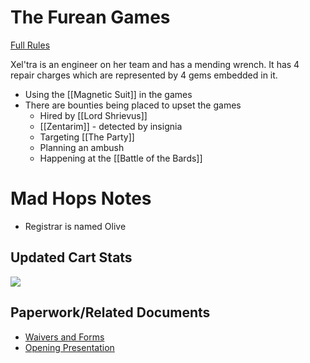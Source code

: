 # The Furean Games

[Full Rules](https://drive.google.com/file/d/1LizHz0r1tr-YDI8baUNNANc3YWLcoUWu/view?usp=sharing)

Xel'tra is an engineer on her team and has a mending wrench. It has 4 repair charges which are represented by 4 gems embedded in it.

* Using the [[Magnetic Suit]] in the games
* There are bounties being placed to upset the games
  * Hired by [[Lord Shrievus]]
  * [[Zentarim]] - detected by insignia
  * Targeting [[The Party]]
  * Planning an ambush
  * Happening at the [[Battle of the Bards]]

# Mad Hops Notes
* Registrar is named Olive

## Updated Cart Stats
![](15.jpg)

## Paperwork/Related Documents
* [Waivers and Forms](https://docs.google.com/document/d/1ckz_3uuKkqzzX7lhkYchI-Dl1j0CyJpEnjWLYysyWEA/edit)
* [Opening Presentation](https://docs.google.com/presentation/d/1mplSW9L5xKuUGeaRDzqjF7o4BdTcvy0PvwwZwnuZk2M/edit?usp=sharing)